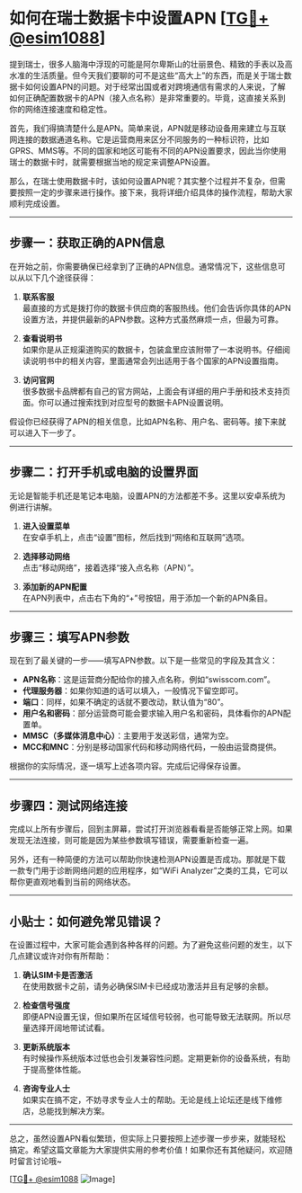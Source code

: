 # 如何在瑞士数据卡中设置APN [[TG💪+ @esim1088](https://t.me/s/esim1088)]

提到瑞士，很多人脑海中浮现的可能是阿尔卑斯山的壮丽景色、精致的手表以及高水准的生活质量。但今天我们要聊的可不是这些“高大上”的东西，而是关于瑞士数据卡如何设置APN的问题。对于经常出国或者对跨境通信有需求的人来说，了解如何正确配置数据卡的APN（接入点名称）是非常重要的。毕竟，这直接关系到你的网络连接速度和稳定性。

首先，我们得搞清楚什么是APN。简单来说，APN就是移动设备用来建立与互联网连接的数据通道名称。它是运营商用来区分不同服务的一种标识符，比如GPRS、MMS等。不同的国家和地区可能有不同的APN设置要求，因此当你使用瑞士的数据卡时，就需要根据当地的规定来调整APN设置。

那么，在瑞士使用数据卡时，该如何设置APN呢？其实整个过程并不复杂，但需要按照一定的步骤来进行操作。接下来，我将详细介绍具体的操作流程，帮助大家顺利完成设置。

---

## 步骤一：获取正确的APN信息

在开始之前，你需要确保已经拿到了正确的APN信息。通常情况下，这些信息可以从以下几个途径获得：

1. **联系客服**  
   最直接的方式是拨打你的数据卡供应商的客服热线。他们会告诉你具体的APN设置方法，并提供最新的APN参数。这种方式虽然麻烦一点，但最为可靠。

2. **查看说明书**  
   如果你是从正规渠道购买的数据卡，包装盒里应该附带了一本说明书。仔细阅读说明书中的相关内容，里面通常会列出适用于各个国家的APN设置指南。

3. **访问官网**  
   很多数据卡品牌都有自己的官方网站，上面会有详细的用户手册和技术支持页面。你可以通过搜索找到对应型号的数据卡APN设置说明。

假设你已经获得了APN的相关信息，比如APN名称、用户名、密码等。接下来就可以进入下一步了。

---

## 步骤二：打开手机或电脑的设置界面

无论是智能手机还是笔记本电脑，设置APN的方法都差不多。这里以安卓系统为例进行讲解。

1. **进入设置菜单**  
   在安卓手机上，点击“设置”图标，然后找到“网络和互联网”选项。

2. **选择移动网络**  
   点击“移动网络”，接着选择“接入点名称（APN）”。

3. **添加新的APN配置**  
   在APN列表中，点击右下角的“+”号按钮，用于添加一个新的APN条目。

---

## 步骤三：填写APN参数

现在到了最关键的一步——填写APN参数。以下是一些常见的字段及其含义：

- **APN名称**：这是运营商分配给你的接入点名称，例如“swisscom.com”。
- **代理服务器**：如果你知道的话可以填入，一般情况下留空即可。
- **端口**：同样，如果不确定的话就不要改动，默认值为“80”。
- **用户名和密码**：部分运营商可能会要求输入用户名和密码，具体看你的APN配置单。
- **MMSC（多媒体消息中心）**：主要用于发送彩信，通常为空。
- **MCC和MNC**：分别是移动国家代码和移动网络代码，一般由运营商提供。

根据你的实际情况，逐一填写上述各项内容。完成后记得保存设置。

---

## 步骤四：测试网络连接

完成以上所有步骤后，回到主屏幕，尝试打开浏览器看看是否能够正常上网。如果发现无法连接，则可能是因为某些参数填写错误，需要重新检查一遍。

另外，还有一种简便的方法可以帮助你快速检测APN设置是否成功。那就是下载一款专门用于诊断网络问题的应用程序，如“WiFi Analyzer”之类的工具，它可以帮你更直观地看到当前的网络状态。

---

## 小贴士：如何避免常见错误？

在设置过程中，大家可能会遇到各种各样的问题。为了避免这些问题的发生，以下几点建议或许对你有所帮助：

1. **确认SIM卡是否激活**  
   在使用数据卡之前，请务必确保SIM卡已经成功激活并且有足够的余额。

2. **检查信号强度**  
   即便APN设置无误，但如果所在区域信号较弱，也可能导致无法联网。所以尽量选择开阔地带试试看。

3. **更新系统版本**  
   有时候操作系统版本过低也会引发兼容性问题。定期更新你的设备系统，有助于提高整体性能。

4. **咨询专业人士**  
   如果实在搞不定，不妨寻求专业人士的帮助。无论是线上论坛还是线下维修店，总能找到解决方案。

---

总之，虽然设置APN看似繁琐，但实际上只要按照上述步骤一步步来，就能轻松搞定。希望这篇文章能为大家提供实用的参考价值！如果你还有其他疑问，欢迎随时留言讨论哦~

[[TG💪+ @esim1088](https://t.me/s/esim1088) ![Image](https://i.postimg.cc/4NQfJmqS/Snipaste-2025-05-13-00-14-12.png)]